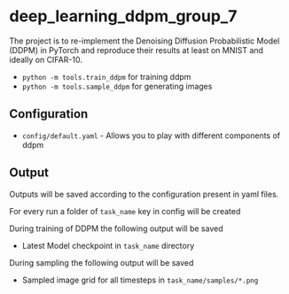 # deep_learning_ddpm_group_7
The project is to re-implement the Denoising Diffusion Probabilistic Model (DDPM) in PyTorch and reproduce their results at least on MNIST and ideally on CIFAR-10.

* ```python -m tools.train_ddpm``` for training ddpm
* ```python -m tools.sample_ddpm``` for generating images

## Configuration
* ```config/default.yaml``` - Allows you to play with different components of ddpm  


## Output 
Outputs will be saved according to the configuration present in yaml files.

For every run a folder of ```task_name``` key in config will be created

During training of DDPM the following output will be saved 
* Latest Model checkpoint in ```task_name``` directory

During sampling the following output will be saved
* Sampled image grid for all timesteps in ```task_name/samples/*.png```
